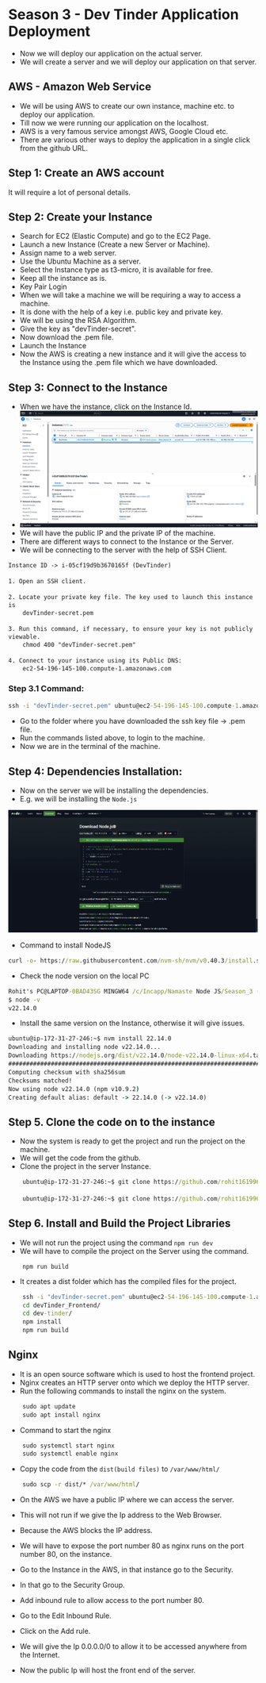 # Season 3 - Dev Tinder Application Deployment
- Now we will deploy our application on the actual server.
- We will create a server and we will deploy our application on that server.

## AWS - Amazon Web Service
- We will be using AWS to create our own instance, machine etc. to deploy our application.
- Till now we were running our application on the localhost.
- AWS is a very famous service amongst AWS, Google Cloud etc.
- There are various other ways to deploy the application in a single click from the github URL.

## Step 1: Create an AWS account
It will require a lot of personal details.

## Step 2: Create your Instance
- Search for EC2 (Elastic Compute) and go to the EC2 Page.
- Launch a new Instance (Create a new Server or Machine).
- Assign name to a web server.
- Use the Ubuntu Machine as a server.
- Select the Instance type as t3-micro, it is available for free.
- Keep all the instance as is.
- Key Pair Login
- When we will take a machine we will be requiring a way to access a machine.
- It is done with the help of a key i.e. public key and private key.
- We will be using the RSA Algorithm.
- Give the key as "devTinder-secret".
- Now download the .pem file.
- Launch the Instance
- Now the AWS is creating a new instance and it will give the access to the Instance using the .pem file which we have downloaded.

## Step 3: Connect to the Instance
- When we have the instance, click on the Instance Id.
- ![alt text](image.png)
- We will have the public IP and the private IP of the machine.
- There are different ways to connect to the Instance or the Server.
- We will be connecting to the server with the help of SSH Client.


```text
Instance ID -> i-05cf19d9b3670165f (DevTinder)

1. Open an SSH client.

2. Locate your private key file. The key used to launch this instance is   
    devTinder-secret.pem

3. Run this command, if necessary, to ensure your key is not publicly viewable.
    chmod 400 "devTinder-secret.pem"

4. Connect to your instance using its Public DNS:
    ec2-54-196-145-100.compute-1.amazonaws.com

```

### Step 3.1 Command:
```cmd
ssh -i "devTinder-secret.pem" ubuntu@ec2-54-196-145-100.compute-1.amazonaws.com
```

- Go to the folder where you have downloaded the ssh key file -> .pem file.
- Run the commands listed above, to login to the machine.
- Now we are in the terminal of the machine.

## Step 4: Dependencies Installation:
- Now on the server we will be installing the dependencies.
- E.g. we will be installing the `Node.js`

![alt text](image-1.png) 

- Command to install NodeJS
```cmd
curl -o- https://raw.githubusercontent.com/nvm-sh/nvm/v0.40.3/install.sh | bash
```

- Check the node version on the local PC
```cmd
Rohit's PC@LAPTOP-0BAD43SG MINGW64 /c/Incapp/Namaste Node JS/Season_3 (main)
$ node -v
v22.14.0
```

- Install the same version on the Instance, otherwise it will give issues.
```cmd
ubuntu@ip-172-31-27-246:~$ nvm install 22.14.0
Downloading and installing node v22.14.0...
Downloading https://nodejs.org/dist/v22.14.0/node-v22.14.0-linux-x64.tar.xz...
#################################################################################################################################################################################################################################### 100.0%
Computing checksum with sha256sum
Checksums matched!
Now using node v22.14.0 (npm v10.9.2)
Creating default alias: default -> 22.14.0 (-> v22.14.0)
```

## Step 5. Clone the code on to the instance
- Now the system is ready to get the project and run the project on the machine.
- We will get the code from the github.
- Clone the project in the server Instance.
```cmd
    ubuntu@ip-172-31-27-246:~$ git clone https://github.com/rohit161996/devTinder_Frontend.git

    ubuntu@ip-172-31-27-246:~$ git clone https://github.com/rohit161996/devTinder_Backend.git
```

## Step 6. Install and Build the Project Libraries
- We will not run the project using the command `npm run dev`
- We will have to compile the project on the Server using the command.
```
    npm run build
```
- It creates a dist folder which has the compiled files for the project.

```cmd
    ssh -i "devTinder-secret.pem" ubuntu@ec2-54-196-145-100.compute-1.amazonaws.com
    cd devTinder_Frontend/
    cd dev-tinder/
    npm install
    npm run build
```

## Nginx
- It is an open source software which is used to host the frontend project.
- Nginx creates an HTTP server onto which we deploy the HTTP server.
- Run the following commands to install the nginx on the system.
```cmd
    sudo apt update
    sudo apt install nginx
```

- Command to start the nginx
```cmd
    sudo systemctl start nginx
    sudo systemctl enable nginx
```

- Copy the code from the `dist(build files)` to `/var/www/html/`
```cmd
    sudo scp -r dist/* /var/www/html/
```

- On the AWS we have a public IP where we can access the server.
- This will not run if we give the Ip address to the Web Browser.
- Because the AWS blocks the IP address.
- We will have to expose the port number 80 as nginx runs on the port number 80, on the instance.
- Go to the Instance in the AWS, in that instance go to the Security.
- In that go to the Security Group.
- Add inbound rule to allow access to the port number 80.
- Go to the Edit Inbound Rule.
- Click on the Add rule.
- We will give the Ip 0.0.0.0/0 to allow it to be accessed anywhere from the Internet.

- Now the public Ip will host the front end of the server.



